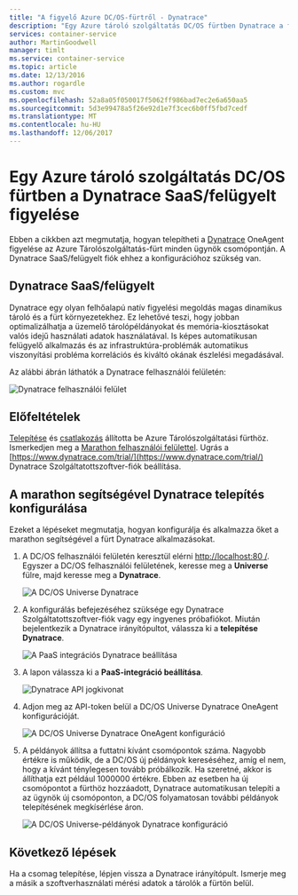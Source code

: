 ```yaml
---
title: "A figyelő Azure DC/OS-fürtről - Dynatrace"
description: "Egy Azure tároló szolgáltatás DC/OS fürtben Dynatrace a figyelheti. A DC/OS Irányítópult segítségével telepítheti a Dynatrace OneAgent."
services: container-service
author: MartinGoodwell
manager: timlt
ms.service: container-service
ms.topic: article
ms.date: 12/13/2016
ms.author: rogardle
ms.custom: mvc
ms.openlocfilehash: 52a8a05f050017f5062ff986bad7ec2e6a650aa5
ms.sourcegitcommit: 5d3e99478a5f26e92d1e7f3cec6b0ff5fbd7cedf
ms.translationtype: MT
ms.contentlocale: hu-HU
ms.lasthandoff: 12/06/2017
---
```

# <a name="monitor-an-azure-container-service-dcos-cluster-with-dynatrace-saasmanaged"></a>Egy Azure tároló szolgáltatás DC/OS fürtben a Dynatrace SaaS/felügyelt figyelése

Ebben a cikkben azt megmutatja, hogyan telepítheti a [Dynatrace](https://www.dynatrace.com/) OneAgent figyelése az Azure Tárolószolgáltatás-fürt minden ügynök csomópontján. A Dynatrace SaaS/felügyelt fiók ehhez a konfigurációhoz szükség van. 

## <a name="dynatrace-saasmanaged"></a>Dynatrace SaaS/felügyelt
Dynatrace egy olyan felhőalapú natív figyelési megoldás magas dinamikus tároló és a fürt környezetekhez. Ez lehetővé teszi, hogy jobban optimalizálhatja a üzemelő tárolópéldányokat és memória-kiosztásokat valós idejű használati adatok használatával. Is képes automatikusan felügyelő alkalmazás és az infrastruktúra-problémák automatikus viszonyítási probléma korrelációs és kiváltó okának észlelési megadásával.

Az alábbi ábrán láthatók a Dynatrace felhasználói felületén:

![Dynatrace felhasználói felület](./media/container-service-monitoring-dynatrace/dynatrace.png)

## <a name="prerequisites"></a>Előfeltételek 
[Telepítése](container-service-deployment.md) és [csatlakozás](./../container-service-connect.md) állította be Azure Tárolószolgáltatási fürthöz. Ismerkedjen meg a [Marathon felhasználói felülettel](container-service-mesos-marathon-ui.md). Ugrás a [https://www.dynatrace.com/trial/](https://www.dynatrace.com/trial/) Dynatrace Szolgáltatottszoftver-fiók beállítása.  

## <a name="configure-a-dynatrace-deployment-with-marathon"></a>A marathon segítségével Dynatrace telepítés konfigurálása
Ezeket a lépéseket megmutatja, hogyan konfigurálja és alkalmazza őket a marathon segítségével a fürt Dynatrace alkalmazásokat.

1. A DC/OS felhasználói felületén keresztül elérni [http://localhost:80 /](http://localhost:80/). Egyszer a DC/OS felhasználói felületének, keresse meg a **Universe** fülre, majd keresse meg a **Dynatrace**.

    ![A DC/OS Universe Dynatrace](./media/container-service-monitoring-dynatrace/dynatrace-universe.png)

2. A konfigurálás befejezéséhez szüksége egy Dynatrace Szolgáltatottszoftver-fiók vagy egy ingyenes próbafiókot. Miután bejelentkezik a Dynatrace irányítópultot, válassza ki a **telepítése Dynatrace**.

    ![A PaaS integrációs Dynatrace beállítása](./media/container-service-monitoring-dynatrace/setup-paas.png)

3. A lapon válassza ki a **PaaS-integráció beállítása**. 

    ![Dynatrace API jogkivonat](./media/container-service-monitoring-dynatrace/api-token.png) 

4. Adjon meg az API-token belül a DC/OS Universe Dynatrace OneAgent konfigurációját. 

    ![A DC/OS Universe Dynatrace OneAgent konfiguráció](./media/container-service-monitoring-dynatrace/dynatrace-config.png)

5. A példányok állítsa a futtatni kívánt csomópontok száma. Nagyobb értékre is működik, de a DC/OS új példányok kereséséhez, amíg el nem, hogy a kívánt ténylegesen tovább próbálkozik. Ha szeretné, akkor is állíthatja ezt például 1000000 értékre. Ebben az esetben ha új csomópontot a fürthöz hozzáadott, Dynatrace automatikusan telepíti a az ügynök új csomóponton, a DC/OS folyamatosan további példányok telepítésének megkísérlése áron.

    ![A DC/OS Universe-példányok Dynatrace konfiguráció](./media/container-service-monitoring-dynatrace/dynatrace-config2.png)

## <a name="next-steps"></a>Következő lépések

Ha a csomag telepítése, lépjen vissza a Dynatrace irányítópult. Ismerje meg a másik a szoftverhasználati mérési adatok a tárolók a fürtön belül. 